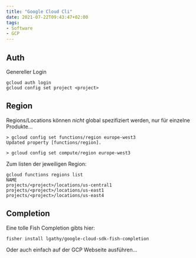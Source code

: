 ```yaml
---
title: "Google Cloud Cli"
date: 2021-07-22T09:43:47+02:00
tags:
- Software
- GCP
---
```


<!--more-->

## Auth

Genereller Login

```
gcloud auth login
gcloud config set project <project>
```

## Region

Regions/Locations können _nicht_ global spezifiziert werden, nur für einzelne
Produkte...

```
> gcloud config set functions/region europe-west3
Updated property [functions/region].

> gcloud config set compute/region europe-west3
```

Zum listen der jeweiligen Region:

```
gcloud functions regions list
NAME
projects/<project>/locations/us-central1
projects/<project>/locations/us-east1
projects/<project>/locations/us-east4
```

## Completion

Eine tolle Fish Completion gibts hier:

    fisher install lgathy/google-cloud-sdk-fish-completion

Oder auch einfach auf der GCP Webseite ausführen...

